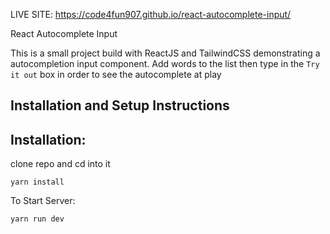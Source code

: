 LIVE SITE: https://code4fun907.github.io/react-autocomplete-input/

React Autocomplete Input

This is a small project build with ReactJS and TailwindCSS demonstrating a autocompletion input component. Add words to the list then type in the `Try it out` box in order to see the autocomplete at play

## Installation and Setup Instructions

## Installation:

clone repo and cd into it

`yarn install`

To Start Server:

`yarn run dev`
